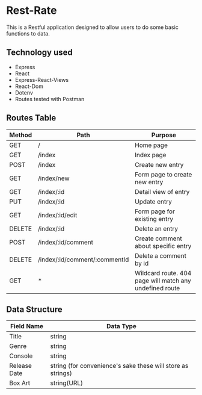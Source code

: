 
# Rest-Rate
This is a Restful application designed to allow users to do some basic 
functions to data.
## Technology used
- Express 
- React
- Express-React-Views
- React-Dom
- Dotenv 
- Routes tested with Postman

## Routes Table
| Method | Path | Purpose |
|---|---|---|
| GET | / | Home page |
| GET | /index | Index page |
| POST | /index | Create new entry |
| GET | /index/new | Form page to create new entry |
| GET | /index/:id | Detail view of entry |
| PUT | /index/:id | Update entry |
| GET | /index/:id/edit | Form page for existing entry |
| DELETE | /index/:id | Delete an entry |
| POST | /index/:id/comment | Create comment about specific entry |
| DELETE | /index/:id/comment/:commentId | Delete a comment by id |
| GET | * | Wildcard route. 404 page will match any undefined route |

## Data Structure
| Field Name | Data Type |
|---|---|
| Title | string |
| Genre | string |
| Console | string |
| Release Date | string (for convenience's sake these will store as strings) |
| Box Art | string(URL) |